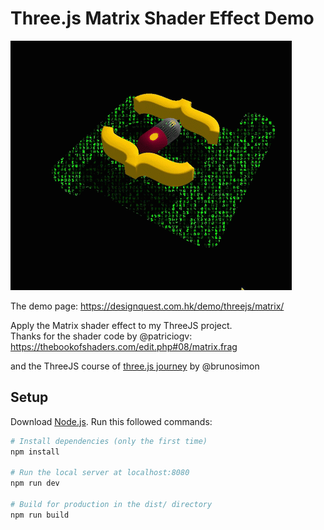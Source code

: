 # Three.js Matrix Shader Effect Demo

![](demo.gif)

The demo page:
https://designquest.com.hk/demo/threejs/matrix/

Apply the Matrix shader effect to my ThreeJS project.\
Thanks for the shader code by @patriciogv:\
https://thebookofshaders.com/edit.php#08/matrix.frag

and the ThreeJS course of [three.js journey](https://threejs-journey.xyz/) by @brunosimon

## Setup
Download [Node.js](https://nodejs.org/en/download/).
Run this followed commands:

``` bash
# Install dependencies (only the first time)
npm install

# Run the local server at localhost:8080
npm run dev

# Build for production in the dist/ directory
npm run build
```
